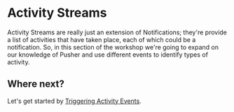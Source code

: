 # Activity Streams

Activity Streams are really just an extension of Notifications; they're provide a list of activities that have taken place, each of which could be a notification. So, in this section of the workshop we're going to expand on our knowledge of Pusher and use different events to identify types of activity.

## Where next?

Let's get started by [Triggering Activity Events](./activities.md).
